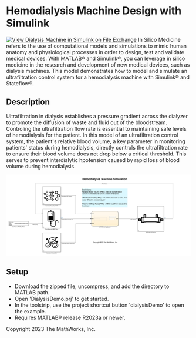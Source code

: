 # Hemodialysis Machine Design with Simulink
[![View Dialysis Machine in Simulink on File Exchange](https://www.mathworks.com/matlabcentral/images/matlab-file-exchange.svg)](https://www.mathworks.com/matlabcentral/fileexchange/127014-dialysis-machine-in-simulink)
In Silico Medicine refers to the use of computational models and simulations to mimic human anatomy and physiological processes in order to design, test and validate medical devices. With MATLAB&reg; and Simulink&reg;, you can leverage in silico medicine in the research and development of new medical devices, such as dialysis machines. This model demonstrates how to model and simulate an ultrafiltration control system for a hemodialysis machine with Simulink&reg; and Stateflow&reg;.

## Description 
Ultrafiltration in dialysis establishes a pressure gradient across the dialyzer to promote the diffusion of waste and fluid out of the bloodstream. Controling the ultrafiltration flow rate is essential to maintaining safe levels of hemodialysis for the patient. In this model of an ultrafiltration control system, the patient's relative blood volume, a key parameter in monitoring patients' status during hemodialysis, directly controls the ultrafiltration rate to ensure their blood volume does not drop below a critical threshold. This serves to prevent interdialytic hpotension caused by rapid loss of blood volume during hemodialysis.

![](maskImages/dialysisMachineModelImage.png)

## Setup
* Download the zipped file, uncompress, and add the directory to MATLAB path.
* Open 'DialysisDemo.prj' to get started.
* In the toolstrip, use the project shortcut button 'dialysisDemo' to open the example.
* Requires MATLAB&reg; release R2023a or newer.

Copyright 2023 The MathWorks, Inc.
